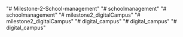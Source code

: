 "# Milestone-2-School-management" 
"# schoolmanagement" 
"# schoolmanagement" 
"# milestone2_digitalCampus" 
"# milestone2_digitalCampus" 
"# digital_campus" 
"# digital_campus" 
"# digital_campus" 
